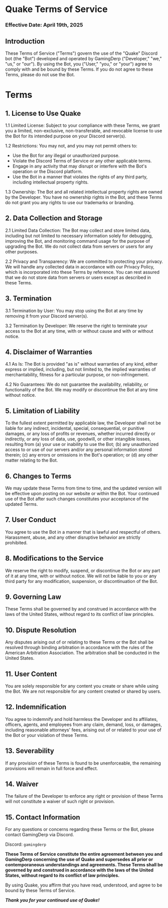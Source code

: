 # Quake Terms of Service

### Effective Date: April 19th, 2025

## Introduction
These Terms of Service ("Terms") govern the use of the "Quake" Discord bot (the "Bot") developed and operated by GamingDerp ("Developer," "we," "us," or "our"). By using the Bot, you ("User," "you," or "your") agree to comply with and be bound by these Terms. If you do not agree to these Terms, please do not use the Bot.

# Terms
## 1. License to Use Quake

1.1 Limited License: Subject to your compliance with these Terms, we grant you a limited, non-exclusive, non-transferable, and revocable license to use the Bot for its intended purpose on your Discord server(s).

1.2 Restrictions: You may not, and you may not permit others to:
- Use the Bot for any illegal or unauthorized purpose.
- Violate the Discord Terms of Service or any other applicable terms.
- Engage in any activity that may disrupt or interfere with the Bot's operation or the Discord platform.
- Use the Bot in a manner that violates the rights of any third party, including intellectual property rights.

1.3 Ownership: The Bot and all related intellectual property rights are owned by the Developer. You have no ownership rights in the Bot, and these Terms do not grant you any rights to use our trademarks or branding.

## 2. Data Collection and Storage

2.1 Limited Data Collection: The Bot may collect and store limited data, including but not limited to necessary information solely for debugging, improving the Bot, and monitoring command usage for the purpose of upgrading the Bot. We do not collect data from servers or users for any other purposes.

2.2 Privacy and Transparency: We are committed to protecting your privacy. We will handle any collected data in accordance with our Privacy Policy, which is incorporated into these Terms by reference. You can rest assured that we do not store data from servers or users except as described in these Terms.

## 3. Termination

3.1 Termination by User: You may stop using the Bot at any time by removing it from your Discord server(s).

3.2 Termination by Developer: We reserve the right to terminate your access to the Bot at any time, with or without cause and with or without notice.

## 4. Disclaimer of Warranties

4.1 As Is: The Bot is provided "as is" without warranties of any kind, either express or implied, including, but not limited to, the implied warranties of merchantability, fitness for a particular purpose, or non-infringement.

4.2 No Guarantees: We do not guarantee the availability, reliability, or functionality of the Bot. We may modify or discontinue the Bot at any time without notice.

## 5. Limitation of Liability

To the fullest extent permitted by applicable law, the Developer shall not be liable for any indirect, incidental, special, consequential, or punitive damages, or any loss of profits or revenues, whether incurred directly or indirectly, or any loss of data, use, goodwill, or other intangible losses, resulting from (a) your use or inability to use the Bot; (b) any unauthorized access to or use of our servers and/or any personal information stored therein; (c) any errors or omissions in the Bot's operation; or (d) any other matter relating to the Bot.

## 6. Changes to Terms

We may update these Terms from time to time, and the updated version will be effective upon posting on our website or within the Bot. Your continued use of the Bot after such changes constitutes your acceptance of the updated Terms.

## 7. User Conduct

You agree to use the Bot in a manner that is lawful and respectful of others. Harassment, abuse, and any other disruptive behavior are strictly prohibited.

## 8. Modifications to the Service

We reserve the right to modify, suspend, or discontinue the Bot or any part of it at any time, with or without notice. We will not be liable to you or any third party for any modification, suspension, or discontinuation of the Bot.

## 9. Governing Law

These Terms shall be governed by and construed in accordance with the laws of the United States, without regard to its conflict of law principles.

## 10. Dispute Resolution

Any disputes arising out of or relating to these Terms or the Bot shall be resolved through binding arbitration in accordance with the rules of the American Arbitration Association. The arbitration shall be conducted in the United States.

## 11. User Content

You are solely responsible for any content you create or share while using the Bot. We are not responsible for any content created or shared by users.

## 12. Indemnification

You agree to indemnify and hold harmless the Developer and its affiliates, officers, agents, and employees from any claim, demand, loss, or damages, including reasonable attorneys' fees, arising out of or related to your use of the Bot or your violation of these Terms.

## 13. Severability

If any provision of these Terms is found to be unenforceable, the remaining provisions will remain in full force and effect.

## 14. Waiver

The failure of the Developer to enforce any right or provision of these Terms will not constitute a waiver of such right or provision.

## 15. Contact Information

For any questions or concerns regarding these Terms or the Bot, please contact GamingDerp via Discord.

Discord: `gamingderp`

**These Terms of Service constitute the entire agreement between you and GamingDerp concerning the use of Quake and supersedes all prior or contemporaneous understandings and agreements. These Terms shall be governed by and construed in accordance with the laws of the United States, without regard to its conflict of law principles.**

By using Quake, you affirm that you have read, understood, and agree to be bound by these Terms of Service.

***Thank you for your continued use of Quake!***

